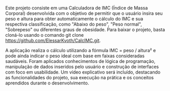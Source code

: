   Este projeto consiste em uma Calculadora de IMC (Índice de Massa Corporal) desenvolvida com o objetivo de permitir
que o usuário insira seu peso e altura para obter automaticamente o cálculo do IMC e sua respectiva classificação,
como "Abaixo do peso", "Peso normal", "Sobrepeso" ou diferentes graus de obesidade. Para baixar o projeto, basta
cloná-lo usando o comando git clone https://github.com/ElessarKvoth/CalcIMC.git.
	
   A aplicação realiza o cálculo utilizando a fórmula IMC = peso / altura² e pode ainda indicar o peso ideal
com base em faixas consideradas saudáveis. Foram aplicados conhecimentos de lógica de programação, manipulação de
dados inseridos pelo usuário e construção de interfaces com foco em usabilidade. Um vídeo explicativo será incluído,
destacando as funcionalidades do projeto, sua execução na prática e os conceitos aprendidos durante o desenvolvimento.
